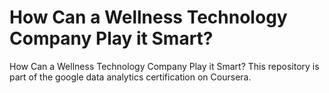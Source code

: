 # How Can a Wellness Technology Company Play it Smart?
How Can a Wellness Technology Company Play it Smart? This repository is part of the google data analytics certification on Coursera. 
